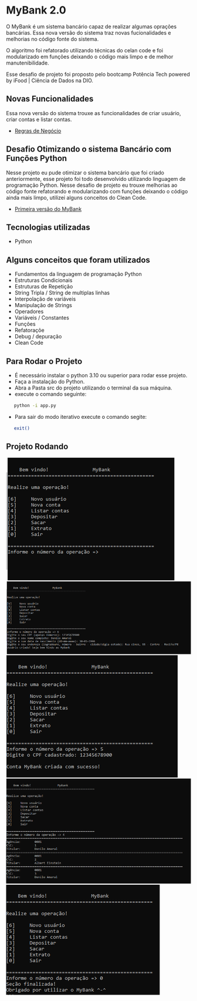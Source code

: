 # MyBank 2.0 
O MyBank é um sistema bancário capaz de realizar algumas oprações bancárias.
Essa nova versão do sistema traz novas fucionalidades e melhorias no código 
fonte do sistema.

O algoritmo foi refatorado utilizando técnicas do celan code e foi modularizado em funções 
deixando o código mais limpo e de melhor manutenibilidade.

Esse desafio de projeto foi proposto pelo bootcamp Potência Tech powered by iFood | Ciência de Dados na DIO.

## Novas Funcionalidades
Essa nova versão do sistema trouxe as funcionalidades de criar usuário, criar 
contas e listar contas. 

- [Regras de Negócio](https://github.com/Danilo55Amaral/Desafio-Otimizando-Sistema-Bancario-Python/blob/main/regras-de-negocio.md)


## Desafio Otimizando o sistema Bancário com Funções Python 
Nesse projeto eu pude otimizar o sistema bancário que foi criado anteriormente, esse projeto foi
todo desenvolvido utilizando linguagem de programação Python. Nesse desafio de projeto eu 
trouxe melhorias ao código fonte refatorando e modularizando com funções deixando o código ainda 
mais limpo, utilizei alguns conceitos do Clean Code.

- [Primeira versão do MyBank](https://github.com/Danilo55Amaral/Desafio-Sistema-Bancario-Python)

## Tecnologias utilizadas
- Python

## Alguns conceitos que foram utilizados

- Fundamentos da linguagem de programação Python
- Estruturas Condicionais 
- Estruturas de Repetição 
- String Tripla / String de multiplas linhas 
- Interpolação de variáveis 
- Manipulação de Strings 
- Operadores 
- Variáveis / Constantes
- Funções 
- Refatoraçõe 
- Debug / depuração 
- Clean Code

## Para Rodar o Projeto
- É necessário instalar o python 3.10 ou superior para rodar esse projeto.
- Faça a instalação do Python.
- Abra a Pasta src do projeto utilizando o terminal da sua máquina.
- execute o comando seguinte: 
 ```bash
    python -i app.py
```
- Para sair do modo iterativo execute o comando segite: 
 ```bash
    exit()
```
## Projeto Rodando 

![mybank01.PNG](https://github.com/Danilo55Amaral/Desafio-Otimizando-Sistema-Bancario-Python/blob/main/mybank01.PNG)
![mybank02.PNG](https://github.com/Danilo55Amaral/Desafio-Otimizando-Sistema-Bancario-Python/blob/main/mybank02.PNG)
![mybank03.PNG](https://github.com/Danilo55Amaral/Desafio-Otimizando-Sistema-Bancario-Python/blob/main/mybank03.PNG)
![mybank04.PNG](https://github.com/Danilo55Amaral/Desafio-Otimizando-Sistema-Bancario-Python/blob/main/mybank04.PNG)
![mybank05.PNG](https://github.com/Danilo55Amaral/Desafio-Otimizando-Sistema-Bancario-Python/blob/main/mybank05.PNG)
